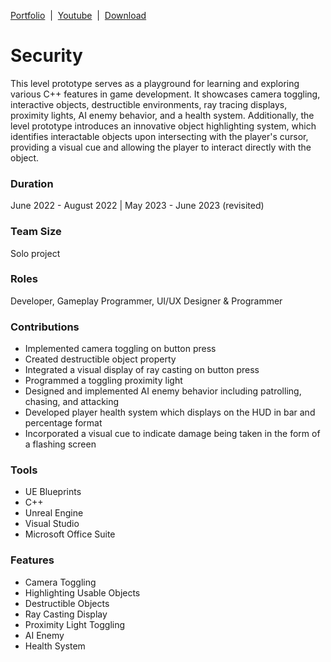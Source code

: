 [Portfolio](https://portfolio.lindseybraun.com/#security) &nbsp;| &nbsp;[Youtube](https://youtu.be/dGNNAskwbWw) &nbsp;| &nbsp;[Download](https://lindseybraun.itch.io/security)
# Security
This level prototype serves as a playground for learning and exploring various C++ features in game development. It showcases camera toggling, interactive objects, destructible environments, ray tracing displays, proximity lights, AI enemy behavior, and a health system. Additionally, the level prototype introduces an innovative object highlighting system, which identifies interactable objects upon intersecting with the player's cursor, providing a visual cue and allowing the player to interact directly with the object.

### Duration
June 2022 - August 2022  |  May 2023 - June 2023 (revisited)

### Team Size
Solo project

### Roles
Developer, Gameplay Programmer, UI/UX Designer & Programmer

### Contributions
- Implemented camera toggling on button press
- Created destructible object property
- Integrated a visual display of ray casting on button press
- Programmed a toggling proximity light
- Designed and implemented AI enemy behavior including patrolling, chasing, and attacking
- Developed player health system which displays on the HUD in bar and percentage format
- Incorporated a visual cue to indicate damage being taken in the form of a flashing screen

### Tools
- UE Blueprints
- C++
- Unreal Engine
- Visual Studio
- Microsoft Office Suite

### Features
- Camera Toggling
- Highlighting Usable Objects
- Destructible Objects
- Ray Casting Display
- Proximity Light Toggling
- AI Enemy
- Health System
